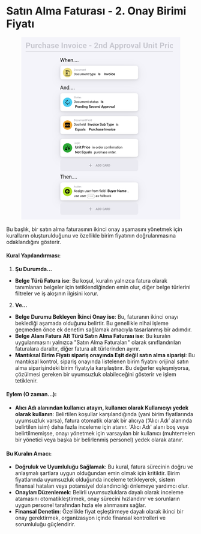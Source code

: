 # Satın Alma Faturası - 2. Onay Birimi Fiyatı

<figure><img src="../../../.gitbook/assets/Bildschirmfoto 2024-05-03 um 14.55.09.png" alt=""><figcaption></figcaption></figure>

Bu başlık, bir satın alma faturasının ikinci onay aşamasını yönetmek için kuralların oluşturulduğunu ve özellikle birim fiyatının doğrulanmasına odaklandığını gösterir.

#### Kural Yapılandırması:

1. **Şu Durumda…**
* **Belge Türü Fatura ise**: Bu koşul, kuralın yalnızca fatura olarak tanımlanan belgeler için tetiklendiğinden emin olur, diğer belge türlerini filtreler ve iş akışının ilgisini korur.
2. **Ve…**
* **Belge Durumu Bekleyen İkinci Onay ise**: Bu, faturanın ikinci onayı beklediği aşamada olduğunu belirtir. Bu genellikle nihai işleme geçmeden önce ek denetim sağlamak amacıyla tasarlanmış bir adımdır.
* **Belge Alanı Fatura Alt Türü Satın Alma Faturası ise**: Bu kuralın uygulanmasını yalnızca "Satın Alma Faturaları" olarak sınıflandırılan faturalara daraltır, diğer fatura alt türlerinden ayırır.
* **Mantıksal Birim Fiyatı sipariş onayında Eşit değil satın alma siparişi**: Bu mantıksal kontrol, sipariş onayında listelenen birim fiyatını orijinal satın alma siparişindeki birim fiyatıyla karşılaştırır. Bu değerler eşleşmiyorsa, çözülmesi gereken bir uyumsuzluk olabileceğini gösterir ve işlem tetiklenir.

#### Eylem (O zaman…):

* **Alıcı Adı alanından kullanıcı atayın, kullanıcı olarak Kullanıcıyı yedek olarak kullanın**: Belirtilen koşullar karşılandığında (yani birim fiyatlarında uyumsuzluk varsa), fatura otomatik olarak bir alıcıya (‘Alıcı Adı’ alanında belirtilen isim) daha fazla inceleme için atanır. 'Alıcı Adı' alanı boş veya belirtilmemişse, onayı yönetmek için varsayılan bir kullanıcı (muhtemelen bir yönetici veya başka bir belirlenmiş personel) yedek olarak atanır.

#### Bu Kuralın Amacı:

* **Doğruluk ve Uyumluluğu Sağlamak**: Bu kural, fatura sürecinin doğru ve anlaşmalı şartlara uygun olduğundan emin olmak için kritiktir. Birim fiyatlarında uyumsuzluk olduğunda inceleme tetikleyerek, sistem finansal hataları veya potansiyel dolandırıcılığı önlemeye yardımcı olur.
* **Onayları Düzenlemek**: Belirli uyumsuzluklara dayalı olarak inceleme atamasını otomatikleştirmek, onay sürecini hızlandırır ve sorunların uygun personel tarafından hızla ele alınmasını sağlar.
* **Finansal Denetim**: Özellikle fiyat eşleştirmeye dayalı olarak ikinci bir onay gerektirmek, organizasyon içinde finansal kontrolleri ve sorumluluğu güçlendirir.
